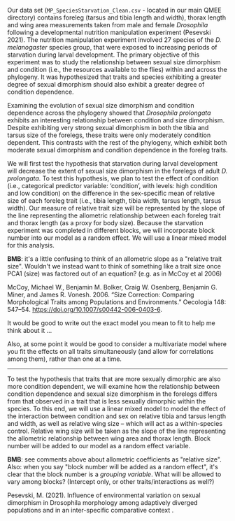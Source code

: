 Our data set (`MP_SpeciesStarvation_Clean.csv` - located in our main QMEE directory) contains foreleg (tarsus and tibia length and width), thorax length and wing area measurements taken from male and female *Drosophila* following a developmental nutrition manipulation experiment (Pesevski 2021). The nutrition manipulation experiment involved 27 species of the *D. melanogaster* species group, that were exposed to increasing periods of starvation during larval development. The primary objective of this experiment was to study the relationship between sexual size dimorphism and condition (i.e., the resources available to the flies) within and across the phylogeny. It was hypothesized that traits and species exhibiting a greater degree of sexual dimorphism should also exhibit a greater degree of condition dependence.

Examining the evolution of sexual size dimorphism and condition dependence across the phylogeny showed that *Drosophila prolongata* exhibits an interesting relationship between condition and size dimorphism. Despite exhibiting very strong sexual dimorphism in both the tibia and tarsus size of the forelegs, these traits were only moderately condition dependent. This contrasts with the rest of the phylogeny, which exhibit both moderate sexual dimorphism and condition dependence in the foreleg traits. 

We will first test the hypothesis that starvation during larval development will decrease the extent of sexual size dimorphism in the forelegs of adult *D. prolongata*. To test this hypothesis, we plan to test the effect of condition (i.e., categorical predictor variable: ‘condition’, with levels: high condition and low condition) on the difference in the sex-specific mean of relative size of each foreleg trait (i.e., tibia length, tibia width, tarsus length, tarsus width). Our measure of relative trait size will be represented by the slope of the line representing the allometric relationship between each foreleg trait and thorax length (as a proxy for body size). Because the starvation experiment was completed in different blocks, we will incorporate block number into our model as a random effect.  We will use a linear mixed model for this analysis.

**BMB**: it's a little confusing to think of an allometric slope as a "relative trait size".  Wouldn't we instead want to think of something like a trait size once PCA1 (size) was factored out of an equation? (e.g. as in McCoy et al 2006)

McCoy, Michael W., Benjamin M. Bolker, Craig W. Osenberg, Benjamin G. Miner, and James R. Vonesh. 2006. “Size Correction: Comparing Morphological Traits among Populations and Environments.” Oecologia 148: 547–54. https://doi.org/10.1007/s00442-006-0403-6.

It would be good to write out the exact model you mean to fit to help me think about it ...

Also, at some point it would be good to consider a multivariate model where you fit the effects on all traits simultaneously (and allow for correlations among them), rather than one at a time.

---

To test the hypothesis that traits that are more sexually dimorphic are also more condition dependent, we will examine how the relationship between condition dependence and sexual size dimorphism in the forelegs differs from that observed in a trait that is less sexually dimorphic within the species. To this end, we will use a linear mixed model to model the effect of the interaction between condition and sex on relative tibia and tarsus length and width, as well as relative wing size – which will act as a within-species control. Relative wing size will be taken as the slope of the line representing the allometric relationship between wing area and thorax length. Block number will be added to our model as a random effect variable. 

**BMB**: see comments above about allometric coefficients as "relative size". Also: when you say "block number will be added as a random effect", it's clear that the block number is a *grouping variable*.  What will be allowed to vary among blocks? (Intercept only, or other traits/interactions as well?)

Pesevski, M. (2021). Influence of environmental variation on sexual dimorphism in Drosophila morphology among adaptively diverged populations and in an inter-specific comparative context .
